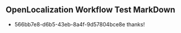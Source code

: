 ## OpenLocalization Workflow Test MarkDown
* 566bb7e8-d6b5-43eb-8a4f-9d57804bce8e 
thanks!<!--HONumber=Mar16_HO3-->
